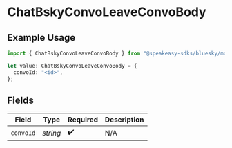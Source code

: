 # ChatBskyConvoLeaveConvoBody

## Example Usage

```typescript
import { ChatBskyConvoLeaveConvoBody } from "@speakeasy-sdks/bluesky/models/operations";

let value: ChatBskyConvoLeaveConvoBody = {
  convoId: "<id>",
};
```

## Fields

| Field              | Type               | Required           | Description        |
| ------------------ | ------------------ | ------------------ | ------------------ |
| `convoId`          | *string*           | :heavy_check_mark: | N/A                |
